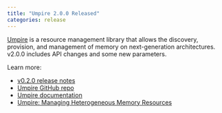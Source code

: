 ```yaml
---
title: "Umpire 2.0.0 Released"
categories: release
---
```


[Umpire](https://github.com/LLNL/Umpire) is a resource management library that allows the discovery, provision, and management of memory on next-generation architectures. v2.0.0 includes API changes and some new parameters.

Learn more:
- [v0.2.0 release notes](https://github.com/LLNL/Umpire/releases/tag/v0.2.0)
- [Umpire GitHub repo](https://github.com/LLNL/Umpire)
- [Umpire documentation](https://umpire.readthedocs.io/en/develop/)
- [Umpire: Managing Heterogeneous Memory Resources](https://computing.llnl.gov/projects/umpire)
